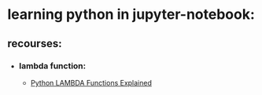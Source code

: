 # learning python in jupyter-notebook:
## recourses:

* ### lambda function: 
	* [Python LAMBDA Functions Explained](https://www.youtube.com/watch?v=Ob9rY6PQMfI)


